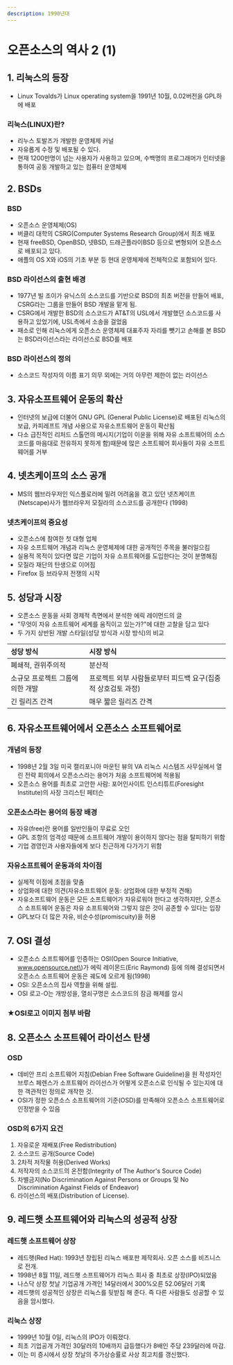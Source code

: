 ```yaml
---
description: 1990년대
---
```


# 오픈소스의 역사 2 \(1\)



## 1. 리눅스의 등장

* Linux Tovalds가 Linux operating system을 1991년 10월, 0.02버전을 GPL하에 배포

### 리눅스\(LINUX\)란?

* 리누스 토발즈가 개발한 운영체제 커널
* 자유롭게 수정 및 배포될 수 있다.
* 현재 1200만명이 넘는 사용자가 사용하고 있으며, 수백명의 프로그래머가 인터넷을 통하여 공동 개발하고 있는 컴퓨터 운영체제



## 2. BSDs

### BSD

* 오픈소스 운영체제\(OS\)
* 버클리 대학의 CSRG\(Computer Systems Research Group\)에서 최초 배포
* 현재 freeBSD, OpenBSD, 넷BSD, 드래곤플라이BSD 등으로 변형되어 오픈소스로 배포되고 있다.
* 애플의 OS X와 iOS의 기초 부분 등 현대 운영체제에 전체적으로 포함되어 있다.

### BSD 라이선스의 출현 배경

* 1977년 빌 조이가 유닉스의 소스코드를 기반으로 BSD의 최초 버전을 만들어 배포, CSRG라는 그룹을 만들어 BSD 개발을 맡게 됨.
* CSRG에서 개발한 BSD의 소스코드가 AT&T의 USL에서 개발했던 소스코드를 사용하고 있었기에, USL측에서 소송을 걸었음
* 패소로 인해 리눅스에게 오픈소스 운영체제 대표주자 자리를 뺏기고 손해를 본 BSD는 BSD라이선스라는 라이선스로 BSD를 배포

### BSD 라이선스의 정의

* 소스코드 작성자의 이름 표기 의무 외에는 거의 아무런 제한이 없는 라이선스

## 3. 자유소프트웨어 운동의 확산

* 인터넷의 보급에 더불어 GNU GPL \(General Public License\)로 배포된 리눅스의 보급, 카피레프트 개념 사용으로 자유소프트웨어 운동이 확산됨
* 다소 급진적인 리처드 스톨먼의 메시지\(기업이 이윤을 위해 자유 소프트웨어의 소스 코드를 마음대로 전유하지 못하게 함\)때문에 많은 소프트웨어 회사들이 자유 소프트웨어를 거부

## 4. 넷츠케이프의 소스 공개

* MS의 웹브라우저인 익스플로러에 밀려 어려움을 겪고 있던 넷츠케이프\(Netscape\)사가 웹브라우저 모질라의 소스코드를 공개한다 \(1998\) 

### 넷츠케이프의 중요성

* 오픈소스에 참여한  첫 대형 업체
* 자유 소프트웨어 개념과 리눅스 운영체제에 대한 공개적인 주목을 불러일으킴
* 실용적 목적이 있다면 많은 기업이 자유 소프트웨어를 도입한다는 것이 분명해짐
* 모질라 재단의 탄생으로 이어짐
* Firefox 등 브라우저 전쟁의 시작

## 5. 성당과 시장

* 오픈소스 운동을 사회 경제적 측면에서 분석한 에릭 레이먼드의 글
* "무엇이 자유 소프트웨어 세계를 움직이고 있는가?"에 대한 고찰을 담고 있다
* 두 가지 상반된 개발 스타일\(성당 방식과 시장 방식\)의 비교

| 성당 방식 | 시장 방식 |
| :--- | :--- |
| 폐쇄적, 권위주의적 | 분산적 |
| 소규모 프로젝트 그룹에 의한 개발 | 프로젝트 외부 사람들로부터 피드백 요구\(집중적 상호검토 과정\) |
| 긴 릴리즈 간격 | 매우 짧은 릴리즈 간격 |



## 6. 자유소프트웨어에서 오픈소스 소프트웨어로

### 개념의 등장

* 1998년 2월 3일 미국 캘리포니아 마운틴 뷰의 VA 리눅스 시스템즈 사무실에서 열린 전략 회의에서 오픈소스라는 용어가 처음 소프트웨어에 적용됨
* 오픈소스 용어를 최초로 고안한 사람: 포어인사이트 인스티튜트\(Foresight Institute\)의 사장 크리스틴 페터슨

### 오픈소스라는 용어의 등장 배경

* 자유\(free\)란 용어를 일반인들이 무료로 오인
* GPL 조항의 엄격성 때문에 소프트웨어 개발이 용이하지 않다는 점을 탈피하기 위함
* 기업 경영인과 사용자들에게 보다 친근하게 다가가기 위함

### 자유소프트웨어 운동과의 차이점

* 실제적 이점에 초점을 맞춤
* 상업화에 대한 의견\(자유소프트웨어 운동: 상업화에 대한 부정적 견해\)
* 자유소프트웨어 운동은 모든 소프트웨어가 자유로워야 한다고 생각하지만, 오픈소스 소프트웨어 운동은 자유 소프트웨어와 그렇지 않은 것이 공존할 수 있다는 입장
* GPL보다 더 많은 자유, 비순수성\(promiscuity\)을 허용

## 7. OSI 결성

* 오픈소스 소프트웨어를 인증하는 OSI\(Open Source Initiative, www.opensource.net\)가 에릭 레이몬드\(Eric Raymond\) 등에 의해 결성되면서 오픈소스 소프트웨어 운동은 궤도에 오르게 됨\(1998\)
* OSI: 오픈소스의 집사 역할을 위해 설립.
* OSI 로고-O는 개방성을, 열쇠구멍은 소스코드의 잠금 해제를 암시

### ★OSI로고 이미지 첨부 바람



## 8. 오픈소스 소프트웨어 라이선스 탄생

### OSD

* 데비안 프리 소프트웨어 지침\(Debian Free Software Guideline\)을 원 작성자인 브루스 페렌스가 소프트웨어 라이선스가 어떻게 오픈소스로 인식될 수 있는지에 대한 객관적인 정의로 개작한 것.
* OSI가 정한 오픈소스 소프트웨어의 기준\(OSD\)를 만족해야 오픈소스 소프트웨어로 인정받을 수 있음

### OSD의 6가지 요건

1. 자유로운 재배포\(Free Redistribution\)
2. 소스코드 공개\(Source Code\)
3. 2차적 저작물 허용\(Derived Works\)
4. 저작자의 소스코드의 온전함\(Integrity of The Author's Source Code\)
5. 차별금지\(No Discrimination Against Persons or Groups 및 No Discrimination Against Fields of Endeavor\)
6. 라이선스의 배포\(Distribution of License\).



## 9. 레드햇 소프트웨어와 리눅스의 성공적 상장

### 레드햇 소프트웨어 상장

* 레드햇\(Red Hat\): 1993년 창립된 리눅스 배포판 제작회사. 오픈 소스를 비즈니스로 전개.
* 1998년 8월 11일, 레드햇 소프트웨어가 리눅스 회사 중 최초로 상장\(IPO\)되었음
* 나스닥 상장 첫날 기업공개 가격인 14달러에서 300%오른 52.06달러 기록
* 레드햇의 성공적인 상장은 리눅스를 뒷받침 해 준다. 즉 다른 사람들도 성공할 수 있음을 암시했다.

### 리눅스 상장

* 1999년 10월 0일, 리눅스의 IPO가 이뤄졌다.
* 최초 기업공개 가격인 30달러의 10배까지 급등했다가 8배인 주당 239달러에 마감.
* 이는 미 증시에서 상장 첫날의 주가상승률로 사상 최고치를 갱신했다.

